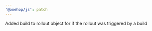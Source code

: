 ```yaml
---
'@onehop/js': patch
---
```


Added build to rollout object for if the rollout was triggered by a build
